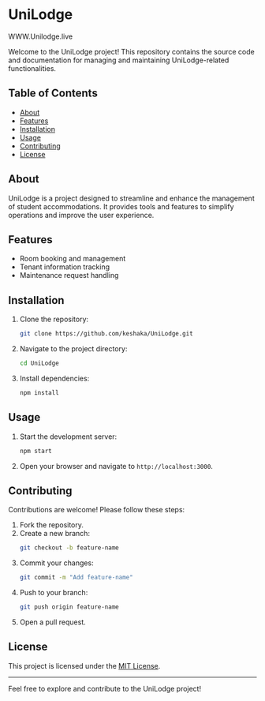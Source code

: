 # UniLodge

WWW.Unilodge.live

Welcome to the UniLodge project! This repository contains the source code and documentation for managing and maintaining UniLodge-related functionalities.

## Table of Contents

- [About](#about)
- [Features](#features)
- [Installation](#installation)
- [Usage](#usage)
- [Contributing](#contributing)
- [License](#license)

## About

UniLodge is a project designed to streamline and enhance the management of student accommodations. It provides tools and features to simplify operations and improve the user experience.

## Features

- Room booking and management
- Tenant information tracking
- Maintenance request handling

## Installation

1. Clone the repository:
    ```bash
    git clone https://github.com/keshaka/UniLodge.git
    ```
2. Navigate to the project directory:
    ```bash
    cd UniLodge
    ```
3. Install dependencies:
    ```bash
    npm install
    ```

## Usage

1. Start the development server:
    ```bash
    npm start
    ```
2. Open your browser and navigate to `http://localhost:3000`.

## Contributing

Contributions are welcome! Please follow these steps:

1. Fork the repository.
2. Create a new branch:
    ```bash
    git checkout -b feature-name
    ```
3. Commit your changes:
    ```bash
    git commit -m "Add feature-name"
    ```
4. Push to your branch:
    ```bash
    git push origin feature-name
    ```
5. Open a pull request.

## License

This project is licensed under the [MIT License](LICENSE).

---
Feel free to explore and contribute to the UniLodge project!
